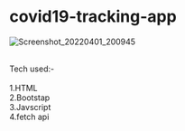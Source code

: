 # covid19-tracking-app

![Screenshot_20220401_200945](https://user-images.githubusercontent.com/81969897/161286144-6e8aab51-019f-4fe0-9fba-b17df94a7bf2.jpg)

<br>
Tech used:-<br>
<br>1.HTML
<br>2.Bootstap
<br>3.Javscript
<br>4.fetch api 
